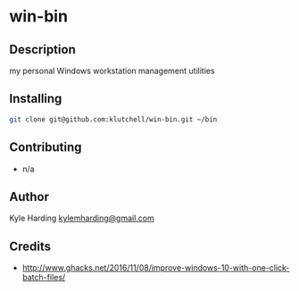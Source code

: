 # win-bin #

## Description ##

my personal Windows workstation management utilities

## Installing ##

```bash
git clone git@github.com:klutchell/win-bin.git ~/bin
```

## Contributing ##

* n/a

## Author ##

Kyle Harding <kylemharding@gmail.com>

## Credits ##

* http://www.ghacks.net/2016/11/08/improve-windows-10-with-one-click-batch-files/